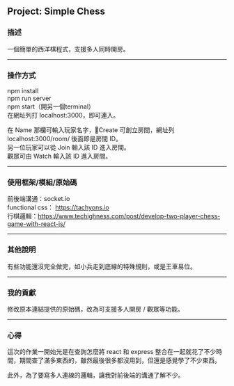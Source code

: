 ## Project: Simple Chess

### 描述

一個簡單的西洋棋程式，支援多人同時開房。

----
### 操作方式

npm install \
npm run server \
npm start（開另一個terminal）\
在網址列打 localhost:3000，即可連入。

在 Name 那欄可輸入玩家名字，Create 可創立房間，網址列 localhost:3000/room/ 後面即是房間 ID。\
另一位玩家可以從 Join 輸入該 ID 進入房間。\
觀眾可由 Watch 輸入該 ID 進入房間。

----
### 使用框架/模組/原始碼
前後端溝通：socket.io \
functional css： https://tachyons.io \
行棋邏輯：https://www.techighness.com/post/develop-two-player-chess-game-with-react-js/


----
### 其他說明
有些功能還沒完全做完，如小兵走到底線的特殊規則，或是王車易位。

----
### 我的貢獻
修改原本連結提供的原始碼，改為可支援多人開房 / 觀眾等功能。

----
### 心得
這次的作業一開始光是在查詢怎麼將 react 和 express 整合在一起就花了不少時間，期間查了滿多東西的，雖然最後很多都沒用到，但還是感覺學了不少東西。

此外，為了要寫多人連線的邏輯，讓我對前後端的溝通了解不少。

